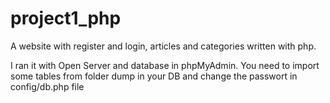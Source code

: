 # project1_php
A website with register and login,  articles and categories written with php. 

I ran it with Open Server and database in phpMyAdmin.
You need to import some tables from folder dump in your DB and change the passwort in config/db.php file
